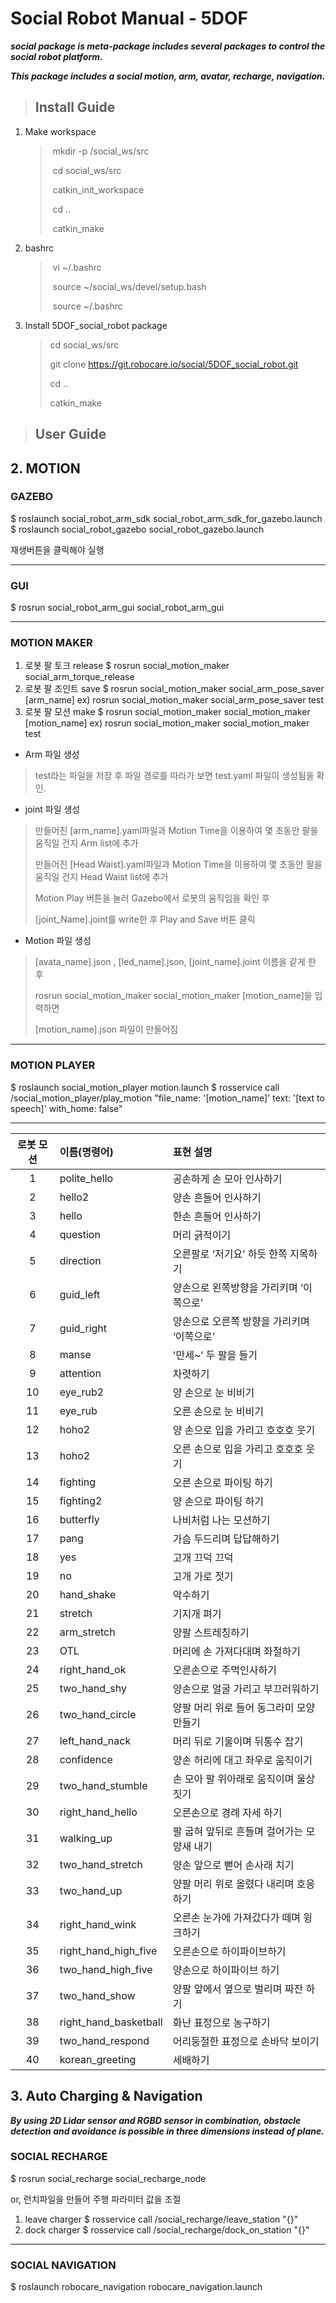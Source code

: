 # Social Robot Manual - 5DOF

***social package is meta-package includes several packages to control the social robot platform.*** 

***This package includes a social motion, arm, avatar, recharge, navigation.*** 


> ## Install Guide

1. Make workspace

   > ​	mkdir -p /social_ws/src
   >
   > ​	cd social_ws/src
   >
   > ​	catkin_init_workspace
   >
   > ​	cd ..
   >
   > ​	catkin_make

2. bashrc

   > ​	vi ~/.bashrc
   >
   > ​	source ~/social_ws/devel/setup.bash
   >
   > ​	source ~/.bashrc

3. Install 5DOF_social_robot package

   > cd social_ws/src
   >
   > git clone https://git.robocare.io/social/5DOF_social_robot.git
   >
   > cd .. 
   >
   > catkin_make



> ## User Guide

## 2. MOTION

### GAZEBO 

$ roslaunch social_robot_arm_sdk social_robot_arm_sdk_for_gazebo.launch
$ roslaunch social_robot_gazebo social_robot_gazebo.launch 

재생버튼을 클릭해야 실행

---

### GUI

$ rosrun social_robot_arm_gui social_robot_arm_gui

---

### MOTION MAKER


1. 로봇 팔 토크 release
	$ rosrun social_motion_maker social_arm_torque_release
2. 로봇 팔 조인트 save
	$ rosrun social_motion_maker social_arm_pose_saver [arm_name]
	ex) rosrun social_motion_maker social_arm_pose_saver test
3. 로봇 팔 모션 make
	$ rosrun social_motion_maker social_motion_maker [motion_name]
	ex) rosrun social_motion_maker social_motion_maker test 


* Arm 파일 생성

> test라는 파일을 저장 후 파일 경로를 따라가 보면 test.yaml 파일이 생성됨을 확인.

* joint 파일 생성


> 만들어진 [arm_name].yaml파일과 Motion Time을 이용하여 몇 초동안 팔을 움직일 건지 Arm list에 추가
>
> 만들어진 [Head Waist].yaml파일과 Motion Time을 이용하여 몇 초동안 팔을 움직일 건지 Head Waist list에 추가
>
> Motion Play 버튼을 눌러 Gazebo에서 로봇의 움직임을 확인 후
>
> [joint_Name].joint를 write한 후 Play and Save 버튼 클릭

* Motion 파일 생성


> [avata_name].json , [led_name].json, [joint_name].joint 이름을 같게 한 후
>
>  rosrun social_motion_maker social_motion_maker [motion_name]을 입력하면
>
> [motion_name].json 파일이 만들어짐

---

### MOTION PLAYER

 
$ roslaunch social_motion_player motion.launch
$ rosservice call /social_motion_player/play_motion "file_name: '[motion_name]'
text: '[text to speech]'
with_home: false"


---

| 로봇 모션 | 이름(명령어)          | 표현 설명                                  |
| :-------: | :-------------------- | :----------------------------------------- |
|     1     | polite_hello          | 공손하게 손 모아 인사하기                  |
|     2     | hello2                | 양손 흔들어 인사하기                       |
|     3     | hello                 | 한손 흔들어 인사하기                       |
|     4     | question              | 머리 긁적이기                              |
|     5     | direction             | 오른팔로 ‘저기요’ 하듯 한쪽 지목하기       |
|     6     | guid_left             | 양손으로 왼쪽방향을 가리키며 ‘이쪽으로’    |
|     7     | guid_right            | 양손으로 오른쪽 방향을 가리키며 ‘이쪽으로’ |
|     8     | manse                 | '만세~’ 두 팔을 들기                       |
|     9     | attention             | 차렷하기                                   |
|    10     | eye_rub2              | 양 손으로 눈 비비기                        |
|    11     | eye_rub               | 오른 손으로 눈 비비기                      |
|    12     | hoho2                 | 양 손으로 입을 가리고 호호호 웃기          |
|    13     | hoho2                 | 오른 손으로 입을 가리고 호호호 웃기        |
|    14     | fighting              | 오른 손으로 파이팅 하기                    |
|    15     | fighting2             | 양 손으로 파이팅 하기                      |
|    16     | butterfly             | 나비처럼 나는 모션하기                     |
|    17     | pang                  | 가슴 두드리며 답답해하기                   |
|    18     | yes                   | 고개 끄덕 끄덕                             |
|    19     | no                    | 고개 가로 젓기                             |
|    20     | hand_shake            | 악수하기                                   |
|    21     | stretch               | 기지개 펴기                                |
|    22     | arm_stretch           | 양팔 스트레칭하기                          |
|    23     | OTL                   | 머리에 손 가져다대며 좌절하기              |
|    24     | right_hand_ok         | 오른손으로 주먹인사하기                    |
|    25     | two_hand_shy          | 양손으로 얼굴 가리고 부끄러워하기          |
|    26     | two_hand_circle       | 양팔 머리 위로 들어 동그라미 모양 만들기   |
|    27     | left_hand_nack        | 머리 뒤로 기울이며 뒤통수 잡기             |
|    28     | confidence            | 양손 허리에 대고 좌우로 움직이기           |
|    29     | two_hand_stumble      | 손 모아 팔 위아래로 움직이며 울상짓기      |
|    30     | right_hand_hello      | 오른손으로 경례 자세 하기                  |
|    31     | walking_up            | 팔 굽혀 앞뒤로 흔들며 걸어가는 모양새 내기 |
|    32     | two_hand_stretch      | 양손 앞으로 뻗어 손사래 치기               |
|    33     | two_hand_up           | 양팔 머리 위로 올렸다 내리며 호응하기      |
|    34     | right_hand_wink       | 오른손 눈가에 가져갔다가 떼며 윙크하기     |
|    35     | right_hand_high_five  | 오른손으로 하이파이브하기                  |
|    36     | two_hand_high_five    | 양손으로 하이파이브 하기                   |
|    37     | two_hand_show         | 양팔 앞에서 옆으로 벌리며 짜잔 하기        |
|    38     | right_hand_basketball | 화난 표정으로 농구하기                     |
|    39     | two_hand_respond      | 어리둥절한 표정으로 손바닥 보이기          |
|    40     | korean_greeting       | 세배하기                                   |



## 3. Auto Charging & Navigation

***By using 2D Lidar sensor and RGBD sensor in combination, obstacle detection and avoidance is possible in three dimensions instead of plane.***

### SOCIAL RECHARGE


$ rosrun social_recharge social_recharge_node


or, 런치파일을 만들어 주행 파라미터 값을 조절


<launch>
        <node name="social_recharge_node" pkg="social_recharge" type="social_recharge_node" output="screen">
                <param name="tarket_distance" value="0.4"/>
                <param name="trans_threshold" value="0.03"/>
                <param name="angle_threshold" value="5.0"/>
                <param name="min_x" value="0.0"/>
                <param name="max_x" value="2.0"/>
                <param name="min_y" value="-1.0"/>
                <param name="max_y" value="1.0"/>
                <param name="leave_distance" value="0.7"/>
        </node>
</launch>     



1. leave charger
	$ rosservice call /social_recharge/leave_station "{}"
2. dock charger
	$ rosservice call /social_recharge/dock_on_station "{}"




---

### SOCIAL NAVIGATION


$ roslaunch robocare_navigation robocare_navigation.launch


